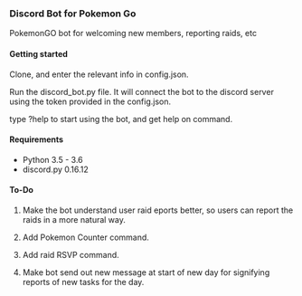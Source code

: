 ### Discord Bot for Pokemon Go

PokemonGO bot for welcoming new members, reporting raids, etc

#### Getting started 

Clone, and enter the relevant info in config.json.

Run the discord_bot.py file. It will connect the bot to the discord server using the token provided in the config.json.

type ?help to start using the bot, and get help on command.

#### Requirements 

- Python 3.5 - 3.6
- discord.py 0.16.12

#### To-Do

1. Make the bot understand user raid eports better, so users can report the raids in a more natural way.

2. Add Pokemon Counter command.

3. Add raid RSVP command.

4. Make bot send out new message at start of new day for signifying reports of new tasks for the day. 

